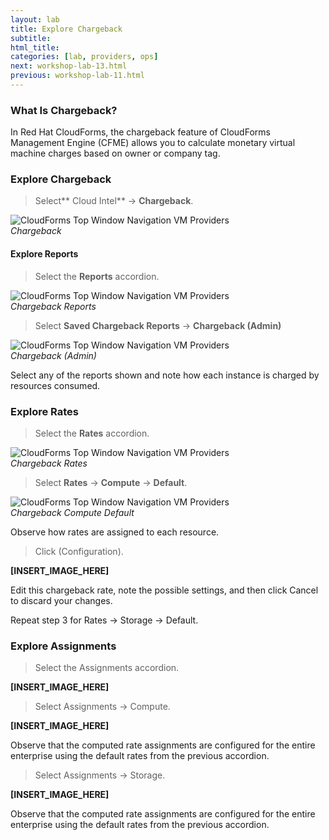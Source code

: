 ```yaml
---
layout: lab
title: Explore Chargeback
subtitle:
html_title:
categories: [lab, providers, ops]
next: workshop-lab-13.html
previous: workshop-lab-11.html
---
```


### What Is Chargeback?

In Red Hat CloudForms, the chargeback feature of CloudForms Management Engine (CFME) allows you to calculate monetary virtual machine charges based on owner or company tag.

### Explore Chargeback

> Select** Cloud Intel** → **Chargeback**.

<img alt="CloudForms Top Window Navigation VM Providers" src="{{ site.baseurl }}/www-default/screenshots/cfme-nav-chargeback.png"/><br/>
*Chargeback*

#### Explore Reports

> Select the **Reports** accordion.

<img alt="CloudForms Top Window Navigation VM Providers" src="{{ site.baseurl }}/www-default/screenshots/cfme-nav-chargeback-reports.png"/><br/>
*Chargeback Reports*

> Select **Saved Chargeback Reports** → **Chargeback (Admin)**

<img alt="CloudForms Top Window Navigation VM Providers" src="{{ site.baseurl }}/www-default/screenshots/cfme-nav-chargeback-reports-admin.png"/><br/>
*Chargeback (Admin)*

Select any of the reports shown and note how each instance is charged by resources consumed.

### Explore Rates

> Select the **Rates** accordion.

<img alt="CloudForms Top Window Navigation VM Providers" src="{{ site.baseurl }}/www-default/screenshots/cfme-nav-chargeback-rates.png"/><br/>
*Chargeback Rates*

> Select **Rates** → **Compute** → **Default**.

<img alt="CloudForms Top Window Navigation VM Providers" src="{{ site.baseurl }}/www-default/screenshots/cfme-nav-chargeback-rates-compute-default.png"/><br/>
*Chargeback Compute Default*

Observe how rates are assigned to each resource.

> Click  (Configuration).

**[INSERT_IMAGE_HERE]**

Edit this chargeback rate, note the possible settings, and then click Cancel to discard your changes.

Repeat step 3 for Rates → Storage → Default.

### Explore Assignments

> Select the Assignments accordion.

**[INSERT_IMAGE_HERE]**

> Select Assignments → Compute.

**[INSERT_IMAGE_HERE]**

Observe that the computed rate assignments are configured for the entire enterprise using the default rates from the previous accordion.

> Select Assignments → Storage.

**[INSERT_IMAGE_HERE]**

Observe that the computed rate assignments are configured for the entire enterprise using the default rates from the previous accordion.
